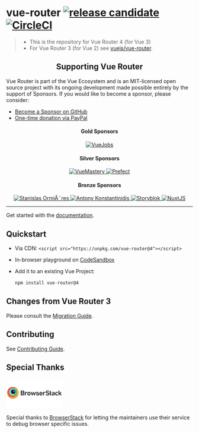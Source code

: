 # vue-router [![release candidate](https://img.shields.io/npm/v/vue-router.svg)](https://www.npmjs.com/package/vue-router) [![CircleCI](https://badgen.net/circleci/github/vuejs/router/main)](https://circleci.com/gh/vuejs/router)

> - This is the repository for Vue Router 4 (for Vue 3)
> - For Vue Router 3 (for Vue 2) see [vuejs/vue-router](https://github.com/vuejs/vue-router).

<h2 align="center">Supporting Vue Router</h2>

Vue Router is part of the Vue Ecosystem and is an MIT-licensed open source project with its ongoing development made possible entirely by the support of Sponsors. If you would like to become a sponsor, please consider:

- [Become a Sponsor on GitHub](https://github.com/sponsors/posva)
- [One-time donation via PayPal](https://paypal.me/posva)

<!--sponsors start-->

<h4 align="center">Gold Sponsors</h4>
<p align="center">
    <a href="https://vuejobs.com/?utm_source=vuerouter&utm_campaign=sponsor" target="_blank" rel="noopener noreferrer">
    <picture>
      <source srcset="https://posva-sponsors.pages.dev/logos/vuejobs.svg" media="(prefers-color-scheme: dark)" height="72px" alt="VueJobs" />
      <img src="https://posva-sponsors.pages.dev/logos/vuejobs.svg" height="72px" alt="VueJobs" />
    </picture>
  </a>
</p>

<h4 align="center">Silver Sponsors</h4>
<p align="center">
    <a href="https://www.vuemastery.com/" target="_blank" rel="noopener noreferrer">
    <picture>
      <source srcset="https://posva-sponsors.pages.dev/logos/vuemastery-dark.png" media="(prefers-color-scheme: dark)" height="42px" alt="VueMastery" />
      <img src="https://posva-sponsors.pages.dev/logos/vuemastery-light.svg" height="42px" alt="VueMastery" />
    </picture>
  </a>
    <a href="https://www.prefect.io/" target="_blank" rel="noopener noreferrer">
    <picture>
      <source srcset="https://posva-sponsors.pages.dev/logos/prefectlogo-dark.svg" media="(prefers-color-scheme: dark)" height="42px" alt="Prefect" />
      <img src="https://posva-sponsors.pages.dev/logos/prefectlogo-light.svg" height="42px" alt="Prefect" />
    </picture>
  </a>
</p>

<h4 align="center">Bronze Sponsors</h4>
<p align="center">
    <a href="https://stormier.ninja" target="_blank" rel="noopener noreferrer">
    <picture>
      <source srcset="https://avatars.githubusercontent.com/u/2486424?u=7b0c73ae5d090ce53bf59473094e9606fe082c59&v=4" media="(prefers-color-scheme: dark)" height="26px" alt="Stanislas OrmiÃ¨res" />
      <img src="https://avatars.githubusercontent.com/u/2486424?u=7b0c73ae5d090ce53bf59473094e9606fe082c59&v=4" height="26px" alt="Stanislas OrmiÃ¨res" />
    </picture>
  </a>
    <a href="https://www.vuejs.de" target="_blank" rel="noopener noreferrer">
    <picture>
      <source srcset="https://avatars.githubusercontent.com/u/4183726?u=6b50a8ea16de29d2982f43c5640b1db9299ebcd1&v=4" media="(prefers-color-scheme: dark)" height="26px" alt="Antony Konstantinidis" />
      <img src="https://avatars.githubusercontent.com/u/4183726?u=6b50a8ea16de29d2982f43c5640b1db9299ebcd1&v=4" height="26px" alt="Antony Konstantinidis" />
    </picture>
  </a>
    <a href="https://storyblok.com" target="_blank" rel="noopener noreferrer">
    <picture>
      <source srcset="https://posva-sponsors.pages.dev/logos/storyblok.png" media="(prefers-color-scheme: dark)" height="26px" alt="Storyblok" />
      <img src="https://posva-sponsors.pages.dev/logos/storyblok.png" height="26px" alt="Storyblok" />
    </picture>
  </a>
    <a href="https://nuxtjs.org" target="_blank" rel="noopener noreferrer">
    <picture>
      <source srcset="https://posva-sponsors.pages.dev/logos/nuxt-dark.svg" media="(prefers-color-scheme: dark)" height="26px" alt="NuxtJS" />
      <img src="https://posva-sponsors.pages.dev/logos/nuxt-light.svg" height="26px" alt="NuxtJS" />
    </picture>
  </a>
</p>

<!--sponsors end-->

---

Get started with the [documentation](https://router.vuejs.org).

## Quickstart

- Via CDN: `<script src="https://unpkg.com/vue-router@4"></script>`
- In-browser playground on [CodeSandbox](https://codesandbox.io/s/vue-router-4-reproduction-hb9lh)
- Add it to an existing Vue Project:

  ```bash
  npm install vue-router@4
  ```

## Changes from Vue Router 3

Please consult the [Migration Guide](https://router.vuejs.org/guide/migration/).

## Contributing

See [Contributing Guide](https://github.com/vuejs/router/blob/main/.github/contributing.md).

## Special Thanks

<a href="https://www.browserstack.com">
  <img src="https://github.com/vuejs/vue-router/raw/dev/assets/browserstack-logo-600x315.png" height="80" title="BrowserStack Logo" alt="BrowserStack Logo" />
</a>

Special thanks to [BrowserStack](https://www.browserstack.com) for letting the maintainers use their service to debug browser specific issues.
